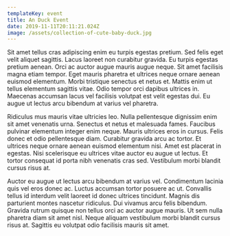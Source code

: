 ```yaml
---
templateKey: event
title: An Duck Event
date: 2019-11-11T20:11:21.024Z
image: /assets/collection-of-cute-baby-duck.jpg
---
```

Sit amet tellus cras adipiscing enim eu turpis egestas pretium. Sed felis eget velit aliquet sagittis. Lacus laoreet non curabitur gravida. Eu turpis egestas pretium aenean. Orci ac auctor augue mauris augue neque. Sit amet facilisis magna etiam tempor. Eget mauris pharetra et ultrices neque ornare aenean euismod elementum. Morbi tristique senectus et netus et. Mattis enim ut tellus elementum sagittis vitae. Odio tempor orci dapibus ultrices in. Maecenas accumsan lacus vel facilisis volutpat est velit egestas dui. Eu augue ut lectus arcu bibendum at varius vel pharetra.



Ridiculus mus mauris vitae ultricies leo. Nulla pellentesque dignissim enim sit amet venenatis urna. Senectus et netus et malesuada fames. Faucibus pulvinar elementum integer enim neque. Mauris ultrices eros in cursus. Felis donec et odio pellentesque diam. Curabitur gravida arcu ac tortor. Et ultrices neque ornare aenean euismod elementum nisi. Amet est placerat in egestas. Nisi scelerisque eu ultrices vitae auctor eu augue ut lectus. Et tortor consequat id porta nibh venenatis cras sed. Vestibulum morbi blandit cursus risus at.



Auctor eu augue ut lectus arcu bibendum at varius vel. Condimentum lacinia quis vel eros donec ac. Luctus accumsan tortor posuere ac ut. Convallis tellus id interdum velit laoreet id donec ultrices tincidunt. Magnis dis parturient montes nascetur ridiculus. Dui vivamus arcu felis bibendum. Gravida rutrum quisque non tellus orci ac auctor augue mauris. Ut sem nulla pharetra diam sit amet nisl. Neque aliquam vestibulum morbi blandit cursus risus at. Sagittis eu volutpat odio facilisis mauris sit amet.
